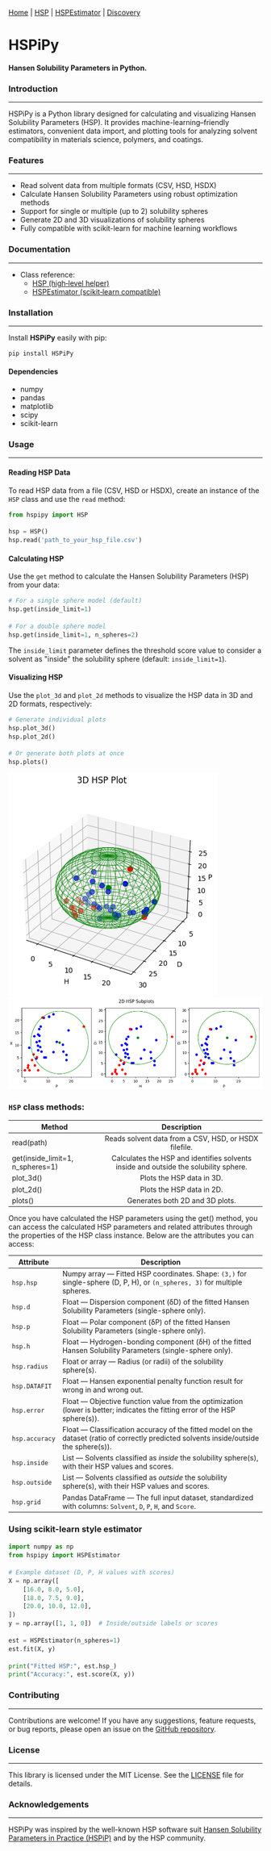 [Home](index.md) | [HSP](HSP.md) | [HSPEstimator](HSPEstimator.md) | [Discovery](discovery.md)
# HSPiPy

#### Hansen Solubility Parameters in Python.

### Introduction
---------------

HSPiPy is a Python library designed for calculating and visualizing Hansen Solubility Parameters (HSP). It provides machine-learning–friendly estimators, convenient data import, and plotting tools for analyzing solvent compatibility in materials science, polymers, and coatings.

### Features
---------------

* Read solvent data from multiple formats (CSV, HSD, HSDX)
* Calculate Hansen Solubility Parameters using robust optimization methods
* Support for single or multiple (up to 2) solubility spheres
* Generate 2D and 3D visualizations of solubility spheres
* Fully compatible with scikit-learn for machine learning workflows


### Documentation
---------------

- Class reference:
    - [HSP (high‑level helper)](HSP.md)
    - [HSPEstimator (scikit‑learn compatible)](HSPEstimator.md)


### Installation
---------------

Install **HSPiPy** easily with pip:

```
pip install HSPiPy
```
#### Dependencies

* numpy
* pandas
* matplotlib
* scipy
* scikit-learn

### Usage
--------

#### Reading HSP Data

To read HSP data from a file (CSV, HSD or HSDX), create an instance of the `HSP` class and use the `read` method:
```python
from hspipy import HSP

hsp = HSP()
hsp.read('path_to_your_hsp_file.csv')

```


#### Calculating HSP

Use the `get` method to calculate the Hansen Solubility Parameters (HSP) from your data:
```python
# For a single sphere model (default)
hsp.get(inside_limit=1)

# For a double sphere model
hsp.get(inside_limit=1, n_spheres=2)

```
The `inside_limit` parameter defines the threshold score value to consider a solvent as "inside" the solubility sphere (default: `inside_limit=1`).

#### Visualizing HSP

Use the `plot_3d` and `plot_2d` methods to visualize the HSP data in 3D and 2D formats, respectively:
```python
# Generate individual plots
hsp.plot_3d()
hsp.plot_2d()

# Or generate both plots at once
hsp.plots()

```
![3dHSP](https://github.com/Gnpd/HSPiPy/blob/main/3dPlot.png)
![2dHSP](https://github.com/Gnpd/HSPiPy/blob/main/2dPlot.png)

### `HSP` class methods:
| Method              |      Description                                                                       |  
|---------------------|:--------------------------------------------------------------------------------------:|
| read(path)          |  Reads solvent data from a CSV, HSD, or HSDX filefile.                                                   |
| get(inside_limit=1, n_spheres=1) |  Calculates the HSP and identifies solvents inside and outside the solubility sphere.  |
| plot_3d()           |  Plots the HSP data in 3D.                                                             |
| plot_2d()           |  Plots the HSP data in 2D.                                                             | 
| plots()             |  Generates both 2D and 3D plots.                                                       | 

Once you have calculated the HSP parameters using the get() method, you can access the calculated HSP parameters and related attributes through the properties of the HSP class instance. Below are the attributes you can access:

| Attribute      | Description                                                                                                                             |  
|----------------|-----------------------------------------------------------------------------------------------------------------------------------------|
| `hsp.hsp`      | Numpy array — Fitted HSP coordinates. Shape: `(3,)` for single-sphere (D, P, H), or `(n_spheres, 3)` for multiple spheres.              |
| `hsp.d`        | Float — Dispersion component (δD) of the fitted Hansen Solubility Parameters (single-sphere only).                                      |
| `hsp.p`        | Float — Polar component (δP) of the fitted Hansen Solubility Parameters (single-sphere only).                                           |
| `hsp.h`        | Float — Hydrogen-bonding component (δH) of the fitted Hansen Solubility Parameters (single-sphere only).                                |
| `hsp.radius`   | Float or array — Radius (or radii) of the solubility sphere(s).                                                                         |
| `hsp.DATAFIT`  | Float — Hansen exponential penalty function result for wrong in and wrong out.                                                          |   
| `hsp.error`    | Float — Objective function value from the optimization (lower is better; indicates the fitting error of the HSP sphere(s)).             |
| `hsp.accuracy` | Float — Classification accuracy of the fitted model on the dataset (ratio of correctly predicted solvents inside/outside the sphere(s)).|
| `hsp.inside`   | List — Solvents classified as *inside* the solubility sphere(s), with their HSP values and scores.                                      | 
| `hsp.outside`  | List — Solvents classified as *outside* the solubility sphere(s), with their HSP values and scores.                                     |
| `hsp.grid`     | Pandas DataFrame — The full input dataset, standardized with columns: `Solvent`, `D`, `P`, `H`, and `Score`.                            |


### Using scikit-learn style estimator
```python
import numpy as np
from hspipy import HSPEstimator

# Example dataset (D, P, H values with scores)
X = np.array([
    [16.0, 8.0, 5.0],
    [18.0, 7.5, 9.0],
    [20.0, 10.0, 12.0],
])
y = np.array([1, 1, 0])  # Inside/outside labels or scores

est = HSPEstimator(n_spheres=1)
est.fit(X, y)

print("Fitted HSP:", est.hsp_)
print("Accuracy:", est.score(X, y))

```

### Contributing
----------------

Contributions are welcome! If you have any suggestions, feature requests, or bug reports, please open an issue on the [GitHub repository](https://github.com/Gnpd/HSPiPy/issues).


### License
-----------

This library is licensed under the MIT License. See the [LICENSE](https://github.com/Gnpd/HSPiPy/blob/main/LICENSE) file for details.

### Acknowledgements
----------------

HSPiPy was inspired by the well-known HSP software suit [Hansen Solubility Parameters in Practice (HSPiP)](https://www.hansen-solubility.com/HSPiP/) and by the HSP community.


